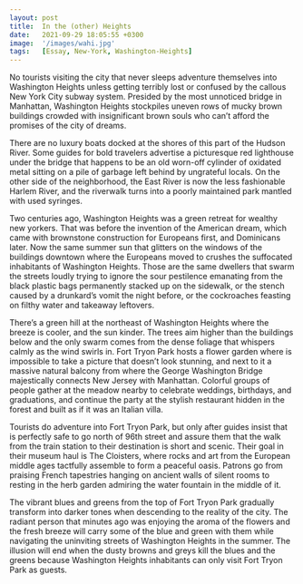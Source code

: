 ```yaml
---
layout: post
title:  In the (other) Heights
date:   2021-09-29 18:05:55 +0300
image:  '/images/wahi.jpg'
tags:   [Essay, New-York, Washington-Heights]
---
```

No tourists visiting the city that never sleeps adventure themselves into Washington Heights unless getting terribly lost or confused by the callous New York City subway system. Presided by the most unnoticed bridge in Manhattan, Washington Heights stockpiles uneven rows of mucky brown buildings crowded with insignificant brown souls who can’t afford the promises of the city of dreams.

There are no luxury boats docked at the shores of this part of the Hudson River. Some guides for bold travelers advertise a picturesque red lighthouse under the bridge that happens to be an old worn-off cylinder of oxidated metal sitting on a pile of garbage left behind by ungrateful locals. On the other side of the neighborhood, the East River is now the less fashionable Harlem River, and the riverwalk turns into a poorly maintained park mantled with used syringes.

Two centuries ago, Washington Heights was a green retreat for wealthy new yorkers. That was before the invention of the American dream, which came with brownstone construction for Europeans first, and Dominicans later. Now the same summer sun that glitters on the windows of the buildings downtown where the Europeans moved to crushes the suffocated inhabitants of Washington Heights. Those are the same dwellers that swarm the streets loudly trying to ignore the sour pestilence emanating from the black plastic bags permanently stacked up on the sidewalk, or the stench caused by a drunkard’s vomit the night before, or the cockroaches feasting on filthy water and takeaway leftovers.

There’s a green hill at the northeast of Washington Heights where the breeze is cooler, and the sun kinder. The trees aim higher than the buildings below and the only swarm comes from the dense foliage that whispers calmly as the wind swirls in. Fort Tryon Park hosts a flower garden where is impossible to take a picture that doesn’t look stunning, and next to it a massive natural balcony from where the George Washington Bridge majestically connects New Jersey with Manhattan. Colorful groups of people gather at the meadow nearby to celebrate weddings, birthdays, and graduations, and continue the party at the stylish restaurant hidden in the forest and built as if it was an Italian villa.

Tourists do adventure into Fort Tryon Park, but only after guides insist that is perfectly safe to go north of 96th street and assure them that the walk from the train station to their destination is short and scenic. Their goal in their museum haul is The Cloisters, where rocks and art from the European middle ages tactfully assemble to form a peaceful oasis. Patrons go from praising French tapestries hanging on ancient walls of silent rooms to resting in the herb garden admiring the water fountain in the middle of it.

The vibrant blues and greens from the top of Fort Tryon Park gradually transform into darker tones when descending to the reality of the city. The radiant person that minutes ago was enjoying the aroma of the flowers and the fresh breeze will carry some of the blue and green with them while navigating the uninviting streets of Washington Heights in the summer. The illusion will end when the dusty browns and greys kill the blues and the greens because Washington Heights inhabitants can only visit Fort Tryon Park as guests.
